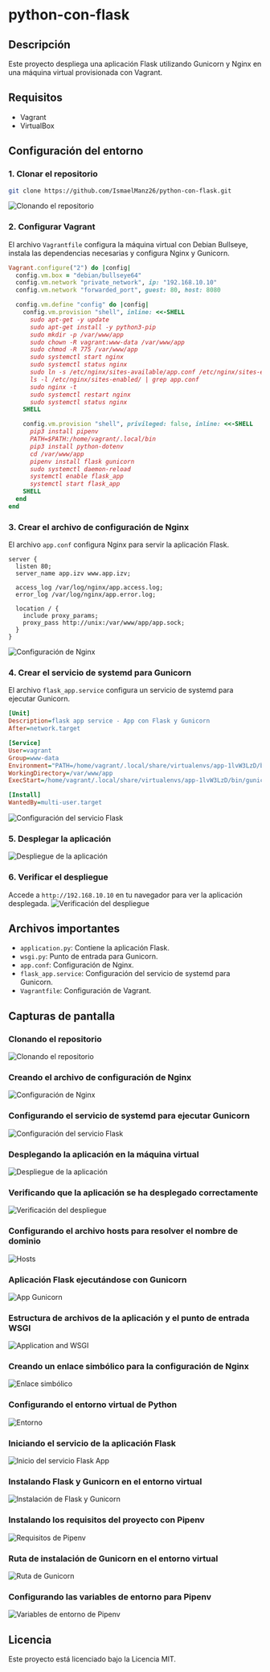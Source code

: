 # python-con-flask

## Descripción

Este proyecto despliega una aplicación Flask utilizando Gunicorn y Nginx en una máquina virtual provisionada con Vagrant.

## Requisitos

- Vagrant
- VirtualBox

## Configuración del entorno

### 1. Clonar el repositorio

```sh
git clone https://github.com/IsmaelManz26/python-con-flask.git
```

![Clonando el repositorio](./capturas/git-clone.png)

### 2. Configurar Vagrant

El archivo `Vagrantfile` configura la máquina virtual con Debian Bullseye, instala las dependencias necesarias y configura Nginx y Gunicorn.

```ruby
Vagrant.configure("2") do |config|
  config.vm.box = "debian/bullseye64"
  config.vm.network "private_network", ip: "192.168.10.10"
  config.vm.network "forwarded_port", guest: 80, host: 8080

  config.vm.define "config" do |config|
    config.vm.provision "shell", inline: <<-SHELL
      sudo apt-get -y update
      sudo apt-get install -y python3-pip
      sudo mkdir -p /var/www/app
      sudo chown -R vagrant:www-data /var/www/app
      sudo chmod -R 775 /var/www/app
      sudo systemctl start nginx
      sudo systemctl status nginx
      sudo ln -s /etc/nginx/sites-available/app.conf /etc/nginx/sites-enabled/
      ls -l /etc/nginx/sites-enabled/ | grep app.conf
      sudo nginx -t
      sudo systemctl restart nginx
      sudo systemctl status nginx
    SHELL

    config.vm.provision "shell", privileged: false, inline: <<-SHELL
      pip3 install pipenv
      PATH=$PATH:/home/vagrant/.local/bin
      pip3 install python-dotenv
      cd /var/www/app
      pipenv install flask gunicorn
      sudo systemctl daemon-reload
      systemctl enable flask_app
      systemctl start flask_app
    SHELL
  end
end
```

### 3. Crear el archivo de configuración de Nginx

El archivo `app.conf` configura Nginx para servir la aplicación Flask.

```nginx
server {
  listen 80;
  server_name app.izv www.app.izv;

  access_log /var/log/nginx/app.access.log;
  error_log /var/log/nginx/app.error.log;

  location / {
    include proxy_params;
    proxy_pass http://unix:/var/www/app/app.sock;
  }
}
```

![Configuración de Nginx](./capturas/create-app-conf.png)

### 4. Crear el servicio de systemd para Gunicorn

El archivo `flask_app.service` configura un servicio de systemd para ejecutar Gunicorn.

```ini
[Unit]
Description=flask app service - App con Flask y Gunicorn
After=network.target

[Service]
User=vagrant
Group=www-data
Environment="PATH=/home/vagrant/.local/share/virtualenvs/app-1lvW3LzD/bin"
WorkingDirectory=/var/www/app
ExecStart=/home/vagrant/.local/share/virtualenvs/app-1lvW3LzD/bin/gunicorn --workers 3 --bind unix:/var/www/app/app.sock wsgi:app

[Install]
WantedBy=multi-user.target
```

![Configuración del servicio Flask](./capturas/flask_app-service.png)

### 5. Desplegar la aplicación

![Despliegue de la aplicación](./capturas/app-desplegada1.png)

### 6. Verificar el despliegue

Accede a `http://192.168.10.10` en tu navegador para ver la aplicación desplegada.
![Verificación del despliegue](./capturas/app-desplegada2.png)

## Archivos importantes

- `application.py`: Contiene la aplicación Flask.
- `wsgi.py`: Punto de entrada para Gunicorn.
- `app.conf`: Configuración de Nginx.
- `flask_app.service`: Configuración del servicio de systemd para Gunicorn.
- `Vagrantfile`: Configuración de Vagrant.

## Capturas de pantalla

### Clonando el repositorio

![Clonando el repositorio](./capturas/git-clone.png)

### Creando el archivo de configuración de Nginx

![Configuración de Nginx](./capturas/create-app-conf.png)

### Configurando el servicio de systemd para ejecutar Gunicorn

![Configuración del servicio Flask](./capturas/flask_app-service.png)

### Desplegando la aplicación en la máquina virtual

![Despliegue de la aplicación](./capturas/app-desplegada1.png)

### Verificando que la aplicación se ha desplegado correctamente

![Verificación del despliegue](./capturas/app-desplegada2.png)

### Configurando el archivo hosts para resolver el nombre de dominio

![Hosts](./capturas/hosts.png)

### Aplicación Flask ejecutándose con Gunicorn

![App Gunicorn](./capturas/app-gunicorn2.webp)

### Estructura de archivos de la aplicación y el punto de entrada WSGI

![Application and WSGI](./capturas/application-and-wsgi.png)

### Creando un enlace simbólico para la configuración de Nginx

![Enlace simbólico](./capturas/enlace-simbolico.png)

### Configurando el entorno virtual de Python

![Entorno](./capturas/env.png)

### Iniciando el servicio de la aplicación Flask

![Inicio del servicio Flask App](./capturas/inicio-servicio-flask-app.png)

### Instalando Flask y Gunicorn en el entorno virtual

![Instalación de Flask y Gunicorn](./capturas/install-flask-gunicorn.png)

### Instalando los requisitos del proyecto con Pipenv

![Requisitos de Pipenv](./capturas/pipenv-requirements.png)

### Ruta de instalación de Gunicorn en el entorno virtual

![Ruta de Gunicorn](./capturas/route-gunicorn.png)

### Configurando las variables de entorno para Pipenv

![Variables de entorno de Pipenv](./capturas/variables-entorno-pipenv.png)

## Licencia

Este proyecto está licenciado bajo la Licencia MIT.
